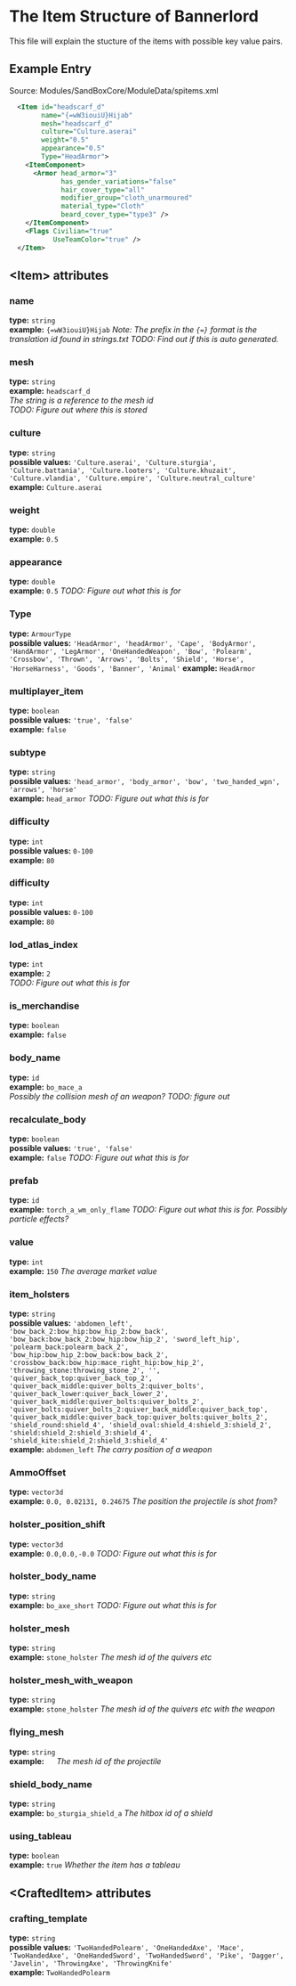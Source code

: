 # The Item Structure of Bannerlord
This file will explain the stucture of the items with possible key value pairs.

## Example Entry
Source: Modules/SandBoxCore/ModuleData/spitems.xml
```xml
  <Item id="headscarf_d"
        name="{=wW3iouiU}Hijab"
        mesh="headscarf_d"
        culture="Culture.aserai"
        weight="0.5"
        appearance="0.5"
        Type="HeadArmor">
    <ItemComponent>
      <Armor head_armor="3"
             has_gender_variations="false"
             hair_cover_type="all"
             modifier_group="cloth_unarmoured"
             material_type="Cloth"
             beard_cover_type="type3" />
    </ItemComponent>
    <Flags Civilian="true"
           UseTeamColor="true" />
  </Item>
```

## &lt;Item&gt; attributes
### name
**type:**  `string`  
**example:**  `{=wW3iouiU}Hijab`
*Note: The prefix in the `{=}` format is the translation id found in strings.txt*
*TODO: Find out if this is auto generated.*  
  
### mesh
**type:**  `string`  
**example:** `headscarf_d`  
*The string is a reference to the mesh id  
TODO: Figure out where this is stored*  
  
### culture
**type:**  `string`  
**possible values:** `'Culture.aserai', 'Culture.sturgia', 'Culture.battania', 'Culture.looters', 'Culture.khuzait', 'Culture.vlandia', 'Culture.empire', 'Culture.neutral_culture'`  
**example:** `Culture.aserai`  
  
### weight
**type:**  `double`  
**example:** `0.5`  
  
### appearance
**type:**  `double`  
**example:** `0.5` 
*TODO: Figure out what this is for*  
### Type
**type:**  `ArmourType`  
**possible values:** `'HeadArmor', 'headArmor', 'Cape', 'BodyArmor', 'HandArmor', 'LegArmor', 'OneHandedWeapon', 'Bow', 'Polearm', 'Crossbow', 'Thrown', 'Arrows', 'Bolts', 'Shield', 'Horse', 'HorseHarness', 'Goods', 'Banner', 'Animal'`
**example:** `HeadArmor`  
  
### multiplayer_item
**type:**  `boolean`  
**possible values:** `'true', 'false'`  
**example:** `false`  
  
### subtype
**type:**  `string`  
**possible values:** `'head_armor', 'body_armor', 'bow', 'two_handed_wpn', 'arrows', 'horse'`  
**example:** `head_armor` 
*TODO: Figure out what this is for*  
  
### difficulty
**type:**  `int`  
**possible values:** `0-100`  
**example:** `80`  
  
### difficulty
**type:**  `int`  
**possible values:** `0-100`  
**example:** `80`  
  
### lod_atlas_index
**type:**  `int`  
**example:** `2`  
*TODO: Figure out what this is for*  
  
### is_merchandise
**type:**  `boolean`  
**example:** `false`  
  
### body_name
**type:**  `id`  
**example:** `bo_mace_a`  
*Possibly the collision mesh of an weapon? TODO: figure out*
  
### recalculate_body
**type:**  `boolean`  
**possible values:** `'true', 'false'`  
**example:** `false` 
*TODO: Figure out what this is for*  
  
### prefab
**type:**  `id`  
**example:** `torch_a_wm_only_flame` 
*TODO: Figure out what this is for. Possibly particle effects?* 
  
### value
**type:**  `int`  
**example:** `150` 
*The average market value* 
  
### item_holsters
**type:**  `string`  
**possible values:** `'abdomen_left', 'bow_back_2:bow_hip:bow_hip_2:bow_back', 'bow_back:bow_back_2:bow_hip:bow_hip_2', 'sword_left_hip', 'polearm_back:polearm_back_2', 'bow_hip:bow_hip_2:bow_back:bow_back_2', 'crossbow_back:bow_hip:mace_right_hip:bow_hip_2', 'throwing_stone:throwing_stone_2', '', 'quiver_back_top:quiver_back_top_2', 'quiver_back_middle:quiver_bolts_2:quiver_bolts', 'quiver_back_lower:quiver_back_lower_2', 'quiver_back_middle:quiver_bolts:quiver_bolts_2', 'quiver_bolts:quiver_bolts_2:quiver_back_middle:quiver_back_top', 'quiver_back_middle:quiver_back_top:quiver_bolts:quiver_bolts_2', 'shield_round:shield_4', 'shield_oval:shield_4:shield_3:shield_2', 'shield:shield_2:shield_3:shield_4', 'shield_kite:shield_2:shield_3:shield_4'`  
**example:** `abdomen_left` 
*The carry position of a weapon*  
  
### AmmoOffset
**type:**  `vector3d`  
**example:** `0.0, 0.02131, 0.24675` 
*The position the projectile is shot from?* 
  
### holster_position_shift
**type:**  `vector3d`   
**example:** `0.0,0.0,-0.0` 
*TODO: Figure out what this is for*  
  
### holster_body_name
**type:**  `string`   
**example:** `bo_axe_short` 
*TODO: Figure out what this is for*  
  
### holster_mesh
**type:**  `string`   
**example:** `stone_holster` 
*The mesh id of the quivers etc*   
  
### holster_mesh_with_weapon
**type:**  `string`   
**example:** `stone_holster` 
*The mesh id of the quivers etc with the weapon*  
  
### flying_mesh
**type:**  `string`   
**example:** `  ` 
*The mesh id of the projectile* 
  
### shield_body_name
**type:**  `string`   
**example:** `bo_sturgia_shield_a` 
*The hitbox id of a shield*  
  
### using_tableau
**type:**  `boolean`   
**example:** `true` 
*Whether the item has a tableau*  
  
## &lt;CraftedItem&gt; attributes
### crafting_template
**type:**  `string`  
**possible values:** `'TwoHandedPolearm', 'OneHandedAxe', 'Mace', 'TwoHandedAxe', 'OneHandedSword', 'TwoHandedSword', 'Pike', 'Dagger', 'Javelin', 'ThrowingAxe', 'ThrowingKnife'`  
**example:** `TwoHandedPolearm`   
